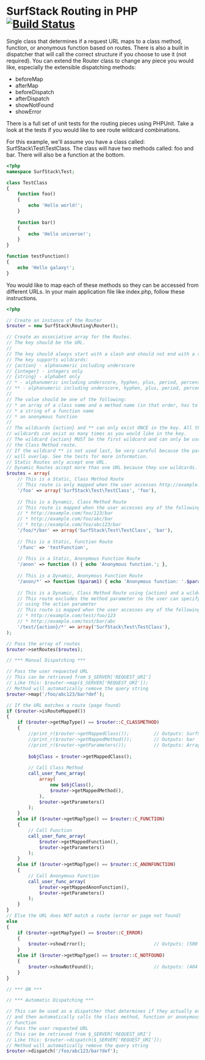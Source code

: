 SurfStack Routing in PHP[![Build Status](https://travis-ci.org/josephspurrier/surfstack-routing.png)](https://travis-ci.org/josephspurrier/surfstack-routing)
========================

Single class that determines if a request URL maps to a class method, function, 
or anonymous function based on routes. There is also a built in dispatcher that
will call the correct structure if you choose to use it (not required). You can
extend the Router class to change any piece you would like, especially the
extensible dispatching methods:
* beforeMap
* afterMap
* beforeDispatch
* afterDispatch
* showNotFound
* showError

There is a full set of unit tests for the routing pieces using PHPUnit. Take a
look at the tests if you would like to see route wildcard combinations.

For this example, we'll assume you have a class called: SurfStack\Test\TestClass.
The class will have two methods called: foo and bar.
There will also be a function at the bottom.

```php
<?php
namespace SurfStack\Test;

class TestClass
{
    function foo()
    {
        echo 'Hello world!';
    }
    
    function bar()
    {
        echo 'Hello universe!';
    }
}

function testFunction()
{
    echo 'Hello galaxy!';
}
```

You would like to map each of these methods so they can be accessed from
different URLs.
In your main application file like index.php, follow these instructions.

```php
<?php

// Create an instance of the Router
$router = new SurfStack\Routing\Router();

// Create an associative array for the Routes.
// The key should be the URL.
//
// The key should always start with a slash and should not end with a slash.
// The key supports wildcards:
// {action} - alphanumeric including underscore
// {integer} - integers only
// {string} - alphabet only
// * - alphanumeric including underscore, hyphen, plus, period, percent
// ** - alphanumeric including underscore, hyphen, plus, period, percent, slash
//
// The value should be one of the following:
// * an array of a class name and a method name (in that order, has to be public)
// * a string of a function name
// * an anonymous function
//
// The wildcards {action} and ** can only exist ONCE in the key. All the other
// wildcards can exist as many times as you would like in the key.
// The wildcard {action} MUST be the first wildcard and can only be used with
// the Class Method route.
// If the wildcard ** is not used last, be very careful because the parameters
// will overlap. See the tests for more information.
// Static Routes only accept one URL.
// Dynamic Routes accept more than one URL because they use wildcards.
$routes = array(
    // This is a Static, Class Method Route
    // This route is only mapped when the user accesses http://example.com/foo
    '/foo' => array('SurfStack\Test\TestClass', 'foo'),
    
    // This is a Dynamic, Class Method Route
    // This route is mapped when the user accesses any of the following:
    // * http://example.com/foo/123/bar
    // * http://example.com/foo/abc/bar
    // * http://example.com/foo/abc123/bar
    '/foo/*/bar' => array('SurfStack\Test\TestClass', 'bar'),
    
    // This is a Static, Function Route
    '/func' => 'testFunction',
    
    // This is a Static, Anonymous Function Route
    '/anon' => function () { echo 'Anonymous function.'; },
    
    // This is a Dynamic, Anonymous Function Route
    '/anon/*' => function ($param1) { echo 'Anonymous function: '.$param1; },
    
    // This is a Dynamic, Class Method Route using {action} and a wildcard
    // This route excludes the method parameter so the user can specify
    // using the action parameter
    // This route is mapped when the user accesses any of the following:
    // * http://example.com/test/foo/123
    // * http://example.com/test/bar/abc
    '/test/{action}/*' => array('SurfStack\Test\TestClass'),
);

// Pass the array of routes
$router->setRoutes($routes);

// *** Manual Dispatching ***

// Pass the user requested URL
// This can be retrieved from $_SERVER['REQUEST_URI']
// Like this: $router->map($_SERVER['REQUEST_URI']); 
// Method will automatically remove the query string
$router->map('/foo/abc123/bar?def');

// If the URL matches a route (page found)
if ($router->isRouteMapped())
{
    if ($router->getMapType() == $router::C_CLASSMETHOD)
    {
        //print_r($router->getMappedClass());         // Outputs: SurfStack\Test\TestClass
        //print_r($router->getMappedMethod());        // Outputs: bar
        //print_r($router->getParameters());          // Outputs: Array ( [0] => abc123 )
        
        $objClass = $router->getMappedClass();
        
        // Call Class Method
        call_user_func_array(
            array(
                new $objClass(),
                $router->getMappedMethod(),
            ),
            $router->getParameters()
        );
    }
    else if ($router->getMapType() == $router::C_FUNCTION)
    {        
        // Call Function
        call_user_func_array(
            $router->getMappedFunction(),
            $router->getParameters()
        );
    }
    else if ($router->getMapType() == $router::C_ANONFUNCTION)
    {        
        // Call Anonymous Function
        call_user_func_array(
            $router->getMappedAnonFunction(),
            $router->getParameters()
        );
    }
}
// Else the URL does NOT match a route (error or page not found)
else
{
    if ($router->getMapType() == $router::C_ERROR)
    {
        $router->showError();                         // Outputs: (500 error message)
    }
    else if ($router->getMapType() == $router::C_NOTFOUND)
    {
        $router->showNotFound();                      // Outputs: (404 not found)
    }
}

// *** OR ***

// *** Automatic Dispatching ***

// This can be used as a dispatcher that determines if they actually exists;
// and then automatically calls the class method, function or anonymous
// function
// Pass the user requested URL
// This can be retrieved from $_SERVER['REQUEST_URI']
// Like this: $router->dispatch($_SERVER['REQUEST_URI']);
// Method will automatically remove the query string
$router->dispatch('/foo/abc123/bar?def');
```